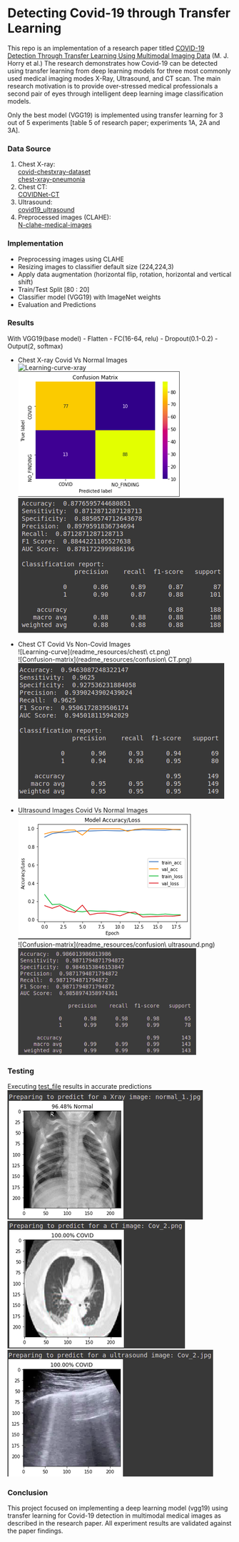 # Detecting Covid-19 through Transfer Learning

This repo is an implementation of a research paper titled [COVID-19 Detection Through Transfer Learning Using Multimodal Imaging Data](https://ieeexplore.ieee.org/abstract/document/9167243) (M. J. Horry et al.) The research demonstrates how Covid-19 can be detected using transfer learning from deep learning models for three most commonly used medical imaging modes X-Ray, Ultrasound, and CT scan. The main research motivation is to provide over-stressed medical professionals a second pair of eyes through intelligent deep learning image classification models.

Only the best model (VGG19) is implemented using transfer learning for 3 out of 5 experiments [table 5 of research paper; experiments 1A, 2A and 3A].

### Data Source
1. Chest X-ray:  
[covid-chestxray-dataset](https://github.com/ieee8023/covid-chestxray-dataset)  
[chest-xray-pneumonia](https://www.kaggle.com/paultimothymooney/chest-xray-pneumonia)  
2. Chest CT:  
[COVIDNet-CT](https://github.com/haydengunraj/COVIDNet-CT)  
3. Ultrasound:  
[covid19_ultrasound](https://github.com/jannisborn/covid19_ultrasound)  
4. Preprocessed images (CLAHE):  
[N-clahe-medical-images](https://github.com/mhorry/N-CLAHE-MEDICAL-IMAGES)  

### Implementation
- Preprocessing images using CLAHE  
- Resizing images to classifier default size (224,224,3)  
- Apply data augmentation (horizontal flip, rotation, horizontal and vertical shift)  
- Train/Test Split [80 : 20]  
- Classifier model (VGG19) with ImageNet weights  
- Evaluation and Predictions  

### Results
With VGG19(base model) - Flatten - FC(16-64, relu) - Dropout(0.1-0.2) - Output(2, softmax)  

- Chest X-ray Covid Vs Normal Images  
![Learning-curve-xray](readme_resources/Chest_X-ray.png)  
![Confusion-matrix](readme_resources/confusion_chestxray.png)   
![report](readme_resources/chestxray_report.png)  
  
- Chest CT Covid Vs Non-Covid Images  
![Learning-curve](readme_resources/chest\ ct.png)   
![Confusion-matrix](readme_resources/confusion\ CT.png)    
![report](readme_resources/CT_report.png)  
  
- Ultrasound Images Covid Vs Normal Images  
![Learning-curve](readme_resources/ultrasound.png)   
![Confusion-matrix](readme_resources/confusion\ ultrasound.png)    
![report](readme_resources/ultrasound_report.png)  
  
### Testing
Executing [test_file](src/test.py) results in accurate predictions  
![res1](readme_resources/xray_result.png)  
![res2](readme_resources/CT_result.png)  
![res3](readme_resources/Ultrasound_result.png)  
  
### Conclusion
This project focused on implementing a deep learning model (vgg19) using transfer learning for Covid-19 detection in multimodal medical images as described in the research paper. All experiment results are validated against the paper findings.
